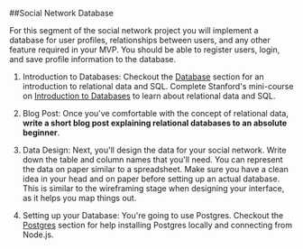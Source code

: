##Social Network Database

For this segment of the social network project you will implement a database for user profiles, relationships between users, and any other feature required in your MVP. You should be able to register users, login, and save profile information to the database.

1. Introduction to Databases: Checkout the [Database](../../technology/database) section for an introduction to relational data and SQL. Complete Stanford's mini-course on [Introduction to Databases](https://class.stanford.edu/courses/DB/2014/SelfPaced/about) to learn about relational data and SQL.

2. Blog Post: Once you've comfortable with the concept of relational data, **write a short blog post explaining relational databases to an absolute beginner**.

3. Data Design: Next, you'll design the data for your social network. Write down the table and column names that you'll need. You can represent the data on paper similar to a spreadsheet. Make sure you have a clean idea in your head and on paper before setting up an actual database. This is similar to the wireframing stage when designing your interface, as it helps you map things out.

4. Setting up your Database: You're going to use Postgres. Checkout the [Postgres](../../technology/database/postgresql.md) section for help installing Postgres locally and connecting from Node.js.

